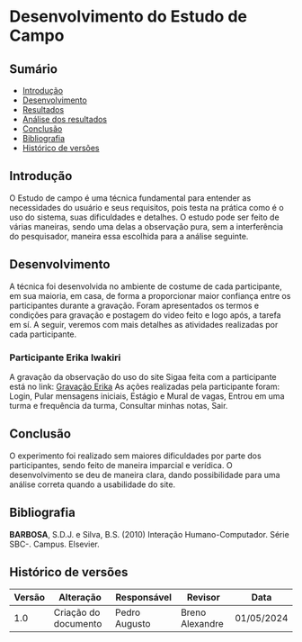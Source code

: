 
# Desenvolvimento do Estudo de Campo

## Sumário 
* [Introdução](#Introdução)
* [Desenvolvimento](#Desenvolvimento)
* [Resultados](#Resultados)
* [Análise dos resultados](#Análise-dos-resultados)
* [Conclusão](#Conclusão)
* [Bibliografia](#Bibliografia)
* [Histórico de versões](#Histórico-de-versões)

## Introdução

O Estudo de campo é uma técnica fundamental para entender as necessidades do usuário e seus requisitos, pois testa na prática como é o uso do sistema, suas dificuldades e detalhes. O estudo pode ser feito de várias maneiras, sendo uma delas a observação pura, sem a interferência do pesquisador, maneira essa escolhida para a análise seguinte. 

## Desenvolvimento

A técnica foi desenvolvida no ambiente de costume de cada participante, em sua maioria, em casa, de forma a proporcionar maior confiança entre os participantes durante a gravação. Foram apresentados os termos e condições para gravação e postagem do video feito e logo após, a tarefa em sí. A seguir, veremos com mais detalhes as atividades realizadas por cada participante.

### Participante Erika Iwakiri
A gravação da observação do uso do site Sigaa feita com a participante está no link: <a href="https://youtu.be/FYpaXzHjM_Q">Gravação Erika</a>
As ações realizadas pela participante foram: Login, Pular mensagens iniciais, Estágio e Mural de vagas, Entrou em uma turma e frequência da turma, Consultar minhas notas, Sair. 


## Conclusão
O experimento foi realizado sem maiores dificuldades por parte dos participantes, sendo feito de maneira imparcial e verídica. O desenvolvimento se deu de maneira clara, dando possibilidade para uma análise correta quando a usabilidade do site.

## Bibliografia

**BARBOSA**, S.D.J. e Silva, B.S. (2010) Interação Humano-Computador. Série SBC-. Campus. Elsevier.

## Histórico de versões

| Versão | Alteração                     | Responsável    | Revisor         | Data       |
|--------|-------------------------------|----------------|---------------- |------------|
| 1.0    | Criação do documento          | Pedro Augusto  | Breno Alexandre | 01/05/2024 |
